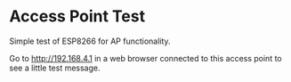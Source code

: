 # Access Point Test

Simple test of ESP8266 for AP functionality.

Go to http://192.168.4.1 in a web browser connected to this access point to see a little test message.
 
